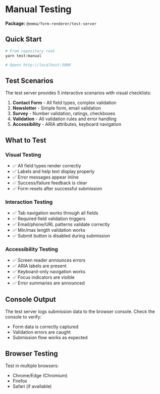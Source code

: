 # Manual Testing

**Package:** `@emma/form-renderer/test-server`

## Quick Start

```bash
# From repository root
yarn test:manual

# Opens http://localhost:3000
```

## Test Scenarios

The test server provides 5 interactive scenarios with visual checklists:

1. **Contact Form** - All field types, complex validation
2. **Newsletter** - Simple form, email validation  
3. **Survey** - Number validation, ratings, checkboxes
4. **Validation** - All validation rules and error handling
5. **Accessibility** - ARIA attributes, keyboard navigation

## What to Test

### Visual Testing
- ✅ All field types render correctly
- ✅ Labels and help text display properly
- ✅ Error messages appear inline
- ✅ Success/failure feedback is clear
- ✅ Form resets after successful submission

### Interaction Testing
- ✅ Tab navigation works through all fields
- ✅ Required field validation triggers
- ✅ Email/phone/URL patterns validate correctly
- ✅ Min/max length validation works
- ✅ Submit button is disabled during submission

### Accessibility Testing
- ✅ Screen reader announces errors
- ✅ ARIA labels are present
- ✅ Keyboard-only navigation works
- ✅ Focus indicators are visible
- ✅ Error summaries are announced

## Console Output

The test server logs submission data to the browser console. Check the console to verify:
- Form data is correctly captured
- Validation errors are caught
- Submission flow works as expected

## Browser Testing

Test in multiple browsers:
- Chrome/Edge (Chromium)
- Firefox
- Safari (if available)

